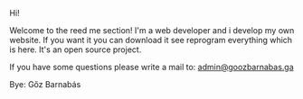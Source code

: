 Hi!

Welcome to the reed me section! I'm a web developer and i develop my own website. If you want it you can download it see reprogram everything
which is here. It's an open source project.

If you have some questions please write a mail to: admin@goozbarnabas.ga

Bye: Gőz Barnabás

